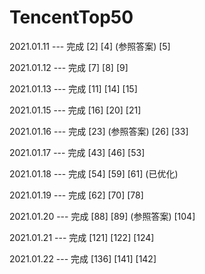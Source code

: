 # TencentTop50

2021.01.11 --- 完成 [2]  [4] (参照答案) [5]   

2021.01.12 --- 完成 [7]  [8]  [9] 

2021.01.13 --- 完成 [11]  [14]  [15] 

2021.01.15 --- 完成 [16]  [20]  [21] 

2021.01.16 --- 完成 [23] (参照答案)  [26]  [33] 

2021.01.17 --- 完成 [43]  [46]  [53] 

2021.01.18 --- 完成 [54]  [59]  [61] (已优化)

2021.01.19 --- 完成 [62]  [70]  [78]

2021.01.20 --- 完成 [88]  [89] (参照答案)  [104]

2021.01.21 --- 完成 [121]  [122]  [124]

2021.01.22 --- 完成 [136]  [141]  [142]

